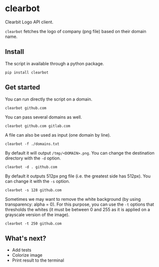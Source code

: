 # clearbot

Clearbit Logo API client.

`clearbot` fetches the logo of company (png file) based on their domain name.

## Install

The script in available through a python package.

```shell
pip install clearbot
```

## Get started

You can run directly the script on a domain.

```shell
clearbot github.com
```

You can pass several domains as well.

```shell
clearbot github.com gitlab.com
```

A file can also be used as input (one domain by line).

```shell
clearbot -f ./domains.txt
```

By default it will output `/tmp/<DOMAIN>.png`. You can change the destination directory with the `-d` option.

```shell
clearbot -d . github.com
```

By default it outputs 512px png file (i.e. the greatest side has 512px). You can change it with the `-s` option.

```shell
clearbot -s 128 github.com
```

Sometimes we may want to remove the white background (by using transparency: alpha = 0). For this purpose, you can use the `-t` options that thresholds the whites (it must be between 0 and 255 as it is applied on a grayscale version of the image).

```shell
clearbot -t 250 github.com
```

## What's next?

- Add tests
- Colorize image
- Print result to the terminal
